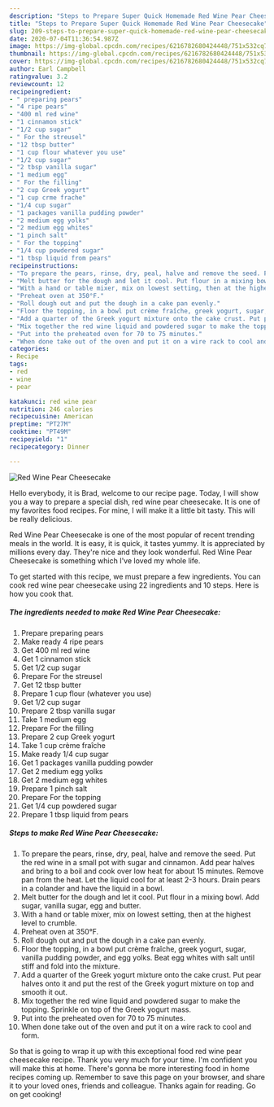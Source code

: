 ```yaml
---
description: "Steps to Prepare Super Quick Homemade Red Wine Pear Cheesecake"
title: "Steps to Prepare Super Quick Homemade Red Wine Pear Cheesecake"
slug: 209-steps-to-prepare-super-quick-homemade-red-wine-pear-cheesecake
date: 2020-07-04T11:36:54.987Z
image: https://img-global.cpcdn.com/recipes/6216782680424448/751x532cq70/red-wine-pear-cheesecake-recipe-main-photo.jpg
thumbnail: https://img-global.cpcdn.com/recipes/6216782680424448/751x532cq70/red-wine-pear-cheesecake-recipe-main-photo.jpg
cover: https://img-global.cpcdn.com/recipes/6216782680424448/751x532cq70/red-wine-pear-cheesecake-recipe-main-photo.jpg
author: Earl Campbell
ratingvalue: 3.2
reviewcount: 12
recipeingredient:
- " preparing pears"
- "4 ripe pears"
- "400 ml red wine"
- "1 cinnamon stick"
- "1/2 cup sugar"
- " For the streusel"
- "12 tbsp butter"
- "1 cup flour whatever you use"
- "1/2 cup sugar"
- "2 tbsp vanilla sugar"
- "1 medium egg"
- " For the filling"
- "2 cup Greek yogurt"
- "1 cup crme frache"
- "1/4 cup sugar"
- "1 packages vanilla pudding powder"
- "2 medium egg yolks"
- "2 medium egg whites"
- "1 pinch salt"
- " For the topping"
- "1/4 cup powdered sugar"
- "1 tbsp liquid from pears"
recipeinstructions:
- "To prepare the pears, rinse, dry, peal, halve and remove the seed. Put the red wine in a small pot with sugar and cinnamon. Add pear halves and bring to a boil and cook over low heat for about 15 minutes. Remove pan from the heat. Let the liquid cool for at least 2-3 hours. Drain pears in a colander and have the liquid in a bowl."
- "Melt butter for the dough and let it cool. Put flour in a mixing bowl. Add sugar, vanilla sugar, egg and butter."
- "With a hand or table mixer, mix on lowest setting, then at the highest level to crumble."
- "Preheat oven at 350°F."
- "Roll dough out and put the dough in a cake pan evenly."
- "Floor the topping, in a bowl put crème fraîche, greek yogurt, sugar, vanilla pudding powder, and egg yolks. Beat egg whites with salt until stiff and fold into the mixture."
- "Add a quarter of the Greek yogurt mixture onto the cake crust. Put pear halves onto it and put the rest of the Greek yogurt mixture on top and smooth it out."
- "Mix together the red wine liquid and powdered sugar to make the topping. Sprinkle on top of the Greek yogurt mass."
- "Put into the preheated oven for 70 to 75 minutes."
- "When done take out of the oven and put it on a wire rack to cool and form."
categories:
- Recipe
tags:
- red
- wine
- pear

katakunci: red wine pear 
nutrition: 246 calories
recipecuisine: American
preptime: "PT27M"
cooktime: "PT49M"
recipeyield: "1"
recipecategory: Dinner

---
```



![Red Wine Pear Cheesecake](https://img-global.cpcdn.com/recipes/6216782680424448/751x532cq70/red-wine-pear-cheesecake-recipe-main-photo.jpg)

Hello everybody, it is Brad, welcome to our recipe page. Today, I will show you a way to prepare a special dish, red wine pear cheesecake. It is one of my favorites food recipes. For mine, I will make it a little bit tasty. This will be really delicious.

Red Wine Pear Cheesecake is one of the most popular of recent trending meals in the world. It is easy, it is quick, it tastes yummy. It is appreciated by millions every day. They're nice and they look wonderful. Red Wine Pear Cheesecake is something which I've loved my whole life.




To get started with this recipe, we must prepare a few ingredients. You can cook red wine pear cheesecake using 22 ingredients and 10 steps. Here is how you cook that.

<!--inarticleads1-->

##### The ingredients needed to make Red Wine Pear Cheesecake:

1. Prepare  preparing pears
1. Make ready 4 ripe pears
1. Get 400 ml red wine
1. Get 1 cinnamon stick
1. Get 1/2 cup sugar
1. Prepare  For the streusel
1. Get 12 tbsp butter
1. Prepare 1 cup flour (whatever you use)
1. Get 1/2 cup sugar
1. Prepare 2 tbsp vanilla sugar
1. Take 1 medium egg
1. Prepare  For the filling
1. Prepare 2 cup Greek yogurt
1. Take 1 cup crème fraîche
1. Make ready 1/4 cup sugar
1. Get 1 packages vanilla pudding powder
1. Get 2 medium egg yolks
1. Get 2 medium egg whites
1. Prepare 1 pinch salt
1. Prepare  For the topping
1. Get 1/4 cup powdered sugar
1. Prepare 1 tbsp liquid from pears




<!--inarticleads2-->

##### Steps to make Red Wine Pear Cheesecake:

1. To prepare the pears, rinse, dry, peal, halve and remove the seed. Put the red wine in a small pot with sugar and cinnamon. Add pear halves and bring to a boil and cook over low heat for about 15 minutes. Remove pan from the heat. Let the liquid cool for at least 2-3 hours. Drain pears in a colander and have the liquid in a bowl.
1. Melt butter for the dough and let it cool. Put flour in a mixing bowl. Add sugar, vanilla sugar, egg and butter.
1. With a hand or table mixer, mix on lowest setting, then at the highest level to crumble.
1. Preheat oven at 350°F.
1. Roll dough out and put the dough in a cake pan evenly.
1. Floor the topping, in a bowl put crème fraîche, greek yogurt, sugar, vanilla pudding powder, and egg yolks. Beat egg whites with salt until stiff and fold into the mixture.
1. Add a quarter of the Greek yogurt mixture onto the cake crust. Put pear halves onto it and put the rest of the Greek yogurt mixture on top and smooth it out.
1. Mix together the red wine liquid and powdered sugar to make the topping. Sprinkle on top of the Greek yogurt mass.
1. Put into the preheated oven for 70 to 75 minutes.
1. When done take out of the oven and put it on a wire rack to cool and form.




So that is going to wrap it up with this exceptional food red wine pear cheesecake recipe. Thank you very much for your time. I'm confident you will make this at home. There's gonna be more interesting food in home recipes coming up. Remember to save this page on your browser, and share it to your loved ones, friends and colleague. Thanks again for reading. Go on get cooking!
